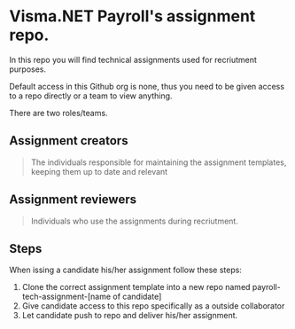 # Visma.NET Payroll's assignment repo.

In this repo you will find technical assignments used for recriutment purposes.

Default access in this Github org is none, thus you need to be given access to a repo directly or a team to view anything.

There are two roles/teams. 
## Assignment creators
> The individuals responsible for maintaining the assignment templates, keeping them up to date and relevant
## Assignment reviewers
> Individuals who use the assignments during recriutment.


## Steps
When issing a candidate his/her assignment follow these steps:
1. Clone the correct assignment template into a new repo named payroll-tech-assignment-[name of candidate]
1. Give candidate access to this repo specifically as a outside collaborator
1. Let candidate push to repo and deliver his/her assignment.
